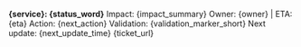 **{service}: {status_word}**
Impact: {impact_summary}
Owner: {owner} | ETA: {eta}
Action: {next_action}
Validation: {validation_marker_short}
Next update: {next_update_time}
{ticket_url}
